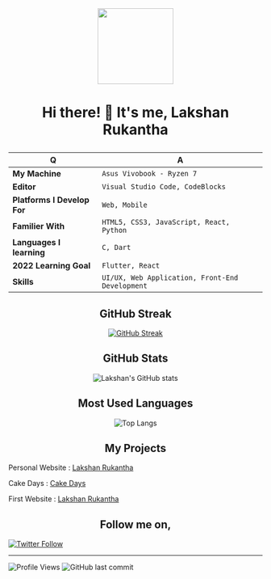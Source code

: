 <div align="center">

<img align="center" style="height:150px" src="https://res.cloudinary.com/ddnv9dswe/image/upload/v1635613646/20211030_223511_aaj48q.png">

</div>

# <p align="center">Hi there! 👋 It's me, Lakshan Rukantha</p>

<div align="center">

Q | A
--- | --- 
**My Machine**  | `Asus Vivobook - Ryzen 7`
**Editor**  | `Visual Studio Code, CodeBlocks`
**Platforms I Develop For** | `Web, Mobile`
**Familier With**  | `HTML5, CSS3, JavaScript, React, Python`
**Languages I learning** | `C, Dart`
**2022 Learning Goal** | `Flutter, React`
**Skills**  | `UI/UX, Web Application, Front-End Development`

</div>

<h2 align="center">GitHub Streak</h2>

<div align="center">

[![GitHub Streak](http://github-readme-streak-stats.herokuapp.com?user=lakshanrukantha&theme=chartreuse-dark&hide_border=true&date_format=M%20j%5B%2C%20Y%5D)](https://git.io/streak-stats)

</div>

<h2 align="center">GitHub Stats</h2>

<div align="center">

![Lakshan's GitHub stats](https://github-readme-stats.vercel.app/api?username=lakshanrukantha&theme=chartreuse-dark&hide_border=true&show_icons=true)

</div>

<h2 align="center">Most Used Languages</h2>

<div align="center">

![Top Langs](https://github-readme-stats.vercel.app/api/top-langs/?username=lakshanrukantha&layout=compact&hide_border=true&theme=chartreuse-dark)

</div>
<h2 align="center">My Projects</h2>

<div align="left">

Personal Website : [Lakshan Rukantha](https://lakshanrukantha.github.io)

Cake Days : [Cake Days](https://cakedaysnsbm.netlify.app/)

First Website : [Lakshan Rukantha](https://lakshan-online.web.app)

</div>

<h2 align="center">Follow me on,</h2>

<a href="https://twitter.com/LakshanRukantha">

![Twitter Follow](https://img.shields.io/twitter/follow/lakshanrukantha?color=1DA1F2&logo=twitter&logoColor=1DA1F2&style=for-the-badge)

</a>
<hr/>

![Profile Views](https://komarev.com/ghpvc/?username=lakshanrukantha&color=68d372&style=for-the-badge)
![GitHub last commit](https://img.shields.io/github/last-commit/lakshanrukantha/LakshanRukantha)
